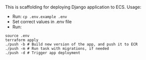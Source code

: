 This is scaffolding for deploying Django application to ECS.
Usage:
- Run: `cp .env.example .env`
- Set correct values in .env file
- Run:
```
source .env
terraform apply
./push -b # Build new version of the app, and push it to ECR
./push -m # Run task with migrations, if needed
./push -d # Trigger app deployment
```
